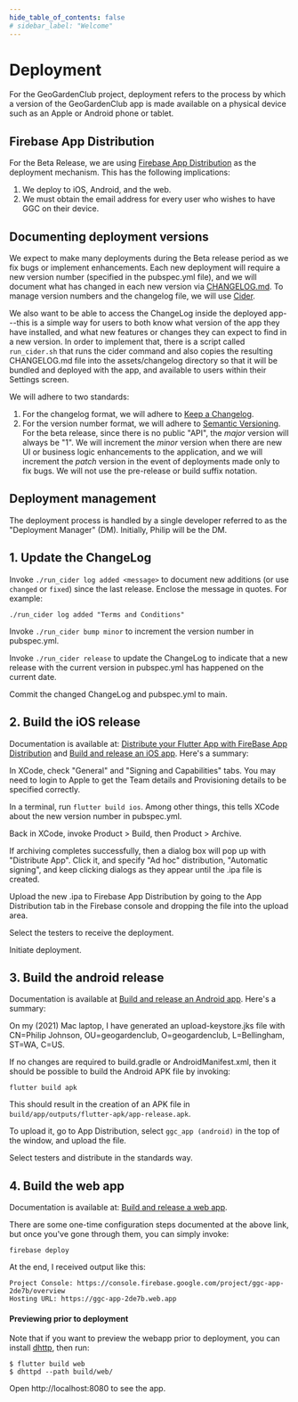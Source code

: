 ```yaml
---
hide_table_of_contents: false
# sidebar_label: "Welcome"
---
```


# Deployment

For the GeoGardenClub project, deployment refers to the process by which a version of the GeoGardenClub app is made available on a physical device such as an Apple or Android phone or tablet.

## Firebase App Distribution

For the Beta Release, we are using [Firebase App Distribution](https://firebase.google.com/docs/app-distribution) as the deployment mechanism. This has the following implications:

1. We deploy to iOS, Android, and the web.
2. We must obtain the email address for every user who wishes to have GGC on their device. 

## Documenting deployment versions

We expect to make many deployments during the Beta release period as we fix bugs or implement enhancements. Each new deployment will require a new version number (specified in the pubspec.yml file), and we will document what has changed in each new version via [CHANGELOG.md](https://github.com/geogardenclub/ggc_app/blob/main/CHANGELOG.md).  To manage version numbers and the changelog file, we will use [Cider](https://pub.dev/packages/cider).

We also want to be able to access the ChangeLog inside the deployed app---this is a simple way for users to both know what version of the app they have installed, and what new features or changes they can expect to find in a new version.  In order to implement that, there is a script called `run_cider.sh` that runs the cider command and also copies the resulting CHANGELOG.md file into the assets/changelog directory so that it will be bundled and deployed with the app, and available to users within their Settings screen.

We will adhere to two standards:
1. For the changelog format, we will adhere to [Keep a Changelog](https://keepachangelog.com/en/1.0.0/).
2. For the version number format, we will adhere to [Semantic Versioning](https://semver.org/spec/v2.0.0.html). For the beta release, since there is no public "API", the *major* version will always be "1". We will increment the *minor* version when there are new UI or business logic enhancements to the application, and we will increment the *patch* version in the event of deployments made only to fix bugs. We will not use the pre-release or build suffix notation.

## Deployment management

The deployment process is handled by a single developer referred to as the "Deployment Manager" (DM). Initially, Philip will be the DM.

## 1. Update the ChangeLog

Invoke `./run_cider log added <message>` to document new additions (or use `changed` or `fixed`) since the last release. Enclose the message in quotes. For example:

```shell
./run_cider log added "Terms and Conditions"
```

Invoke `./run_cider bump minor` to increment the version number in pubspec.yml.

Invoke `./run_cider release` to update the ChangeLog to indicate that a new release with the current version in pubspec.yml has happened on the current date.

Commit the changed ChangeLog and pubspec.yml to main.

## 2. Build the iOS release

Documentation is available at: [Distribute your Flutter App with FireBase App Distribution](https://medium.com/@Ikay_codes/distribute-your-flutter-app-with-firebase-app-distribution-fc83e0ffb547) and [Build and release an iOS app](https://docs.flutter.dev/deployment/ios). Here's a summary:
  
In XCode, check "General" and "Signing and Capabilities" tabs. You may need to login to Apple to get the Team details and Provisioning details to be specified correctly.

In a terminal, run `flutter build ios`.  Among other things, this tells XCode about the new version number in pubspec.yml. 

Back in XCode, invoke Product > Build, then Product > Archive.

If archiving completes successfully, then a dialog box will pop up with "Distribute App". Click it, and specify "Ad hoc" distribution, "Automatic signing", and keep clicking dialogs as they appear until the .ipa file is created. 
  
Upload the new .ipa to Firebase App Distribution by going to the App Distribution tab in the Firebase console and dropping the file into the upload area. 
  
Select the testers to receive the deployment.
  
Initiate deployment.

## 3. Build the android release

Documentation is available at [Build and release an Android app](https://docs.flutter.dev/deployment/android). Here's a summary:

On my (2021) Mac laptop, I have generated an upload-keystore.jks file with CN=Philip Johnson, OU=geogardenclub, O=geogardenclub, L=Bellingham, ST=WA, C=US. 

If no changes are required to build.gradle or AndroidManifest.xml, then it should be possible to build the Android APK file by invoking:

```shell
flutter build apk
```

This should result in the creation of an APK file in `build/app/outputs/flutter-apk/app-release.apk`.

To upload it, go to App Distribution, select `ggc_app (android)` in the top of the window, and upload the file.

Select testers and distribute in the standards way.

## 4. Build the web app

Documentation is available at: [Build and release a web app](https://docs.flutter.dev/deployment/web).

There are some one-time configuration steps documented at the above link, but once you've gone through them, you can simply invoke:

```shell
firebase deploy
```

At the end, I received output like this:

```shell
Project Console: https://console.firebase.google.com/project/ggc-app-2de7b/overview
Hosting URL: https://ggc-app-2de7b.web.app
```

#### Previewing prior to deployment

Note that if you want to preview the webapp prior to deployment, you can install [dhttp](https://pub.dev/packages/dhttpd), then run:

```shell
$ flutter build web
$ dhttpd --path build/web/
```

Open http://localhost:8080 to see the app.
